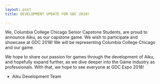 ```yaml
---
layout: post
title: DEVELOPMENT UPDATE FOR GDC 2018!

---
```


We, Columbia College Chicago Senior Capstone Students, are proud to announce Aiku, as our capstone game. We wish to participate and showcase at GDC 2018! We will be representing Columbia College Chicago and our game.

We hope to share our passion for games through the development of Aiku, and hopefully expand further, as we dive deeper into the Game Industry as professionals. With that, we hope to see everyone at GDC Expo 2018!

- Aiku Development Team
